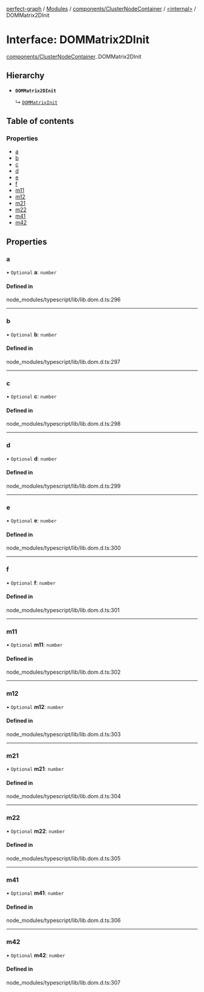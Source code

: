 [perfect-graph](../README.md) / [Modules](../modules.md) / [components/ClusterNodeContainer](../modules/components_ClusterNodeContainer.md) / [<internal\>](../modules/components_ClusterNodeContainer._internal_.md) / DOMMatrix2DInit

# Interface: DOMMatrix2DInit

[components/ClusterNodeContainer](../modules/components_ClusterNodeContainer.md).[<internal>](../modules/components_ClusterNodeContainer._internal_.md).DOMMatrix2DInit

## Hierarchy

- **`DOMMatrix2DInit`**

  ↳ [`DOMMatrixInit`](components_ClusterNodeContainer._internal_.DOMMatrixInit.md)

## Table of contents

### Properties

- [a](components_ClusterNodeContainer._internal_.DOMMatrix2DInit.md#a)
- [b](components_ClusterNodeContainer._internal_.DOMMatrix2DInit.md#b)
- [c](components_ClusterNodeContainer._internal_.DOMMatrix2DInit.md#c)
- [d](components_ClusterNodeContainer._internal_.DOMMatrix2DInit.md#d)
- [e](components_ClusterNodeContainer._internal_.DOMMatrix2DInit.md#e)
- [f](components_ClusterNodeContainer._internal_.DOMMatrix2DInit.md#f)
- [m11](components_ClusterNodeContainer._internal_.DOMMatrix2DInit.md#m11)
- [m12](components_ClusterNodeContainer._internal_.DOMMatrix2DInit.md#m12)
- [m21](components_ClusterNodeContainer._internal_.DOMMatrix2DInit.md#m21)
- [m22](components_ClusterNodeContainer._internal_.DOMMatrix2DInit.md#m22)
- [m41](components_ClusterNodeContainer._internal_.DOMMatrix2DInit.md#m41)
- [m42](components_ClusterNodeContainer._internal_.DOMMatrix2DInit.md#m42)

## Properties

### a

• `Optional` **a**: `number`

#### Defined in

node_modules/typescript/lib/lib.dom.d.ts:296

___

### b

• `Optional` **b**: `number`

#### Defined in

node_modules/typescript/lib/lib.dom.d.ts:297

___

### c

• `Optional` **c**: `number`

#### Defined in

node_modules/typescript/lib/lib.dom.d.ts:298

___

### d

• `Optional` **d**: `number`

#### Defined in

node_modules/typescript/lib/lib.dom.d.ts:299

___

### e

• `Optional` **e**: `number`

#### Defined in

node_modules/typescript/lib/lib.dom.d.ts:300

___

### f

• `Optional` **f**: `number`

#### Defined in

node_modules/typescript/lib/lib.dom.d.ts:301

___

### m11

• `Optional` **m11**: `number`

#### Defined in

node_modules/typescript/lib/lib.dom.d.ts:302

___

### m12

• `Optional` **m12**: `number`

#### Defined in

node_modules/typescript/lib/lib.dom.d.ts:303

___

### m21

• `Optional` **m21**: `number`

#### Defined in

node_modules/typescript/lib/lib.dom.d.ts:304

___

### m22

• `Optional` **m22**: `number`

#### Defined in

node_modules/typescript/lib/lib.dom.d.ts:305

___

### m41

• `Optional` **m41**: `number`

#### Defined in

node_modules/typescript/lib/lib.dom.d.ts:306

___

### m42

• `Optional` **m42**: `number`

#### Defined in

node_modules/typescript/lib/lib.dom.d.ts:307
